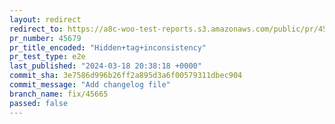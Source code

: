 ```yaml
---
layout: redirect
redirect_to: https://a8c-woo-test-reports.s3.amazonaws.com/public/pr/45679/e2e/index.html
pr_number: 45679
pr_title_encoded: "Hidden+tag+inconsistency"
pr_test_type: e2e
last_published: "2024-03-18 20:38:18 +0000"
commit_sha: 3e7586d996b26ff2a895d3a6f00579311dbec904
commit_message: "Add changelog file"
branch_name: fix/45665
passed: false
---
```

